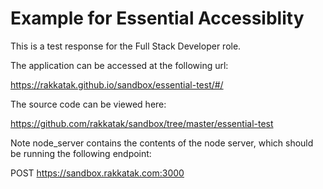 # Example for Essential Accessiblity

This is a test response for the Full Stack Developer role.

The application can be accessed at the following url:

https://rakkatak.github.io/sandbox/essential-test/#/

The source code can be viewed here:

https://github.com/rakkatak/sandbox/tree/master/essential-test

Note node_server contains the contents of the node server, which should be running the following endpoint:

POST https://sandbox.rakkatak.com:3000


